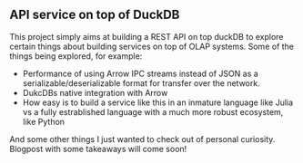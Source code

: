 ## API service on top of DuckDB
This project simply aims at building a REST API on top duckDB to explore certain things about building services on top of OLAP systems. Some of the things being explored, for example:
- Performance of using Arrow IPC streams instead of JSON as a serializable/deserializable format for transfer over the network.
- DukcDBs native integration with Arrow
- How easy is to build a service like this in an inmature language like Julia vs a fully estrablished language with a much more robust ecosystem, like Python

And some other things I just wanted to check out of personal curiosity. Blogpost with some takeaways will come soon!